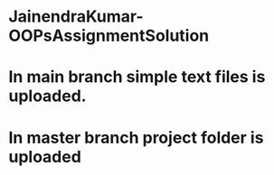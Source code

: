 # JainendraKumar-OOPsAssignmentSolution
# In main branch simple text files is uploaded.
# In master branch project folder is uploaded

